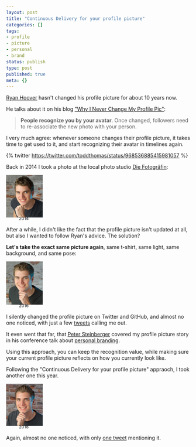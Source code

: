 ```yaml
---
layout: post
title: "Continuous Delivery for your profile picture"
categories: []
tags:
- profile
- picture
- personal
- brand
status: publish
type: post
published: true
meta: {}
---
```


[Ryan Hoover](https://twitter.com/rrhoover) hasn't changed his profile picture for about 10 years now. 

He talks about it on his blog ["Why I Never Change My Profile Pic"](https://medium.com/@rrhoover/why-i-never-change-my-profile-pic-72de0daa2785):

> **People recognize you by your avatar**. Once changed, followers need to re-associate the new photo with your person.

I very much agree: whenever someone changes their profile picture, it takes time to get used to it, and start recognizing their avatar in timelines again.

{% twitter https://twitter.com/toddthomas/status/968536885415981057 %}

Back in 2014 I took a photo at the local photo studio [Die Fotogräfin](http://www.die-fotograefin.at/):

  <img src="/assets/posts/profilePictures/FelixKrause2014.jpg" width="100" alt="Felix Krause in 2014" />
<p style="margin-top: -10px; margin-bottom: 0px"><small style="margin-left: 35px;">2014</small></p>

After a while, I didn't like the fact that the profile picture isn't updated at all, but also I wanted to follow Ryan's advice. The solution? 

**Let's take the exact same picture again**, same t-shirt, same light, same background, and same pose:

  <img src="/assets/posts/profilePictures/FelixKrause2016.jpg" width="100" alt="Felix Krause in 2016" />
<p style="margin-top: -10px; margin-bottom: 0px"><small style="margin-left: 35px;">2016</small></p>

I silently changed the profile picture on Twitter and GitHub, and almost no one noticed, with just a few [tweets](https://twitter.com/hemal/status/818872223268294656) calling me out.

It even went that far, that [Peter Steinberger](https://twitter.com/steipete) covered my profile picture story in his conference talk about [personal branding](https://twitter.com/steipete/status/998454406126424069).

Using this approach, you can keep the recognition value, while making sure your current profile picture reflects on how you currently look like.

Following the "Continuous Delivery for your profile picture" appraoch, I took another one this year.

  <img src="/assets/posts/profilePictures/FelixKrause2018.jpg" width="100" alt="Felix Krause in 2018" />

<p style="margin-top: -10px; margin-bottom: 0px"><small style="margin-left: 35px;">2018</small></p>

Again, almost no one noticed, with only [one tweet](https://twitter.com/lehrjulian/status/1077881037164814336) mentioning it.
